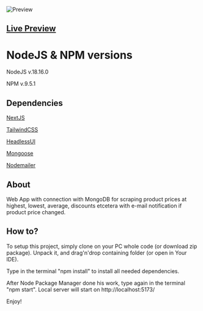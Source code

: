 ![Preview](https://i.ibb.co/SfKK0nF/Screenshot-1.png)

## [Live Preview](https://price-wise-next-js-2ae8.vercel.app/)

# NodeJS & NPM versions

NodeJS v.18.16.0

NPM v.9.5.1

## Dependencies

[NextJS](https://nextjs.org/)

[TailwindCSS](https://tailwindcss.com/)

[HeadlessUI](https://headlessui.com/)

[Mongoose](https://mongoosejs.com/)

[Nodemailer](https://nodemailer.com/)

## About

Web App with connection with MongoDB for scraping product prices at highest, lowest, average, discounts etcetera with e-mail notification if product price changed. 

## How to?

To setup this project, simply clone on your PC whole code (or download zip package). Unpack it, and drag'n'drop containing folder (or open in Your IDE).

Type in the terminal "npm install" to install all needed dependencies.

After Node Package Manager done his work, type again in the terminal "npm start". Local server will start on http://localhost:5173/

Enjoy!

